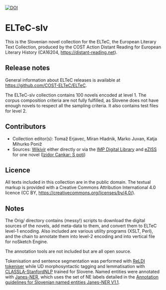[![DOI](https://zenodo.org/badge/DOI/10.5281/zenodo.3518109.svg)](https://doi.org/10.5281/zenodo.3518109)

# ELTeC-slv

This is the Slovenian novel collection for the ELTeC, the European Literary Text Collection, produced by the COST Action Distant Reading for European Literary History (CA16204, https://distant-reading.net). 

## Release notes

General information about ELTeC releases is available at https://github.com/COST-ELTeC/ELTeC.  

The ELTeC-slv collection contains 100 novels encoded at level 1. The corpus composition criteria are not fully fulfilled, as Slovene does not have enough novels to respect all the sampling criteria. It also contains test files for level 2.

## Contributors

* Collection editor(s): Tomaž Erjavec, Miran Hladnik, Marko Juvan, Katja Mihurko Poniž
* Sources: [Wikivir](https://sl.wikisource.org/) either directly or via the [IMP Digital Library](http://hdl.handle.net/11356/1031) and [eZISS](http://nl.ijs.si/e-zrc/) for one novel ([Izidor Cankar: S poti](http://nl.ijs.si/e-zrc/izidor/index-en.html))

## Licence

All texts included in this collection are in the public domain. The textual markup is provided with a Creative Commons Attribution International 4.0 licence (CC BY, https://creativecommons.org/licenses/by/4.0/).

## Notes

The Orig/ directory contains (messy!) scripts to download the digital
sources of the novels, add meta-data to them, and convert them to ELTeC
level-1 encoding. Also included are various utility programs (XSLT, Perl),
and the chain to annotate them into level-2 encoding and into
vertical file for noSketch Engine.

The annotation tools are not included but are all open source.

Tokenisation and sentence segmentation was performed with [ReLDI
tokeniser](https://github.com/clarinsi/reldi-tokeniser) while UD
morphosyntactic tagging and lemmatisation with
[CLASSLA-StanfordNLP](https://github.com/clarinsi/classla-stanfordnlp)
trained for Slovene. Named entities were annotated with
[Janes-NER](https://github.com/clarinsi/janes-ner), which uses the set
of NE labels detailed in the [Annotation guidelines for Slovenian
named entities Janes-NER
V1.1](http://nl.ijs.si/janes/wp-content/uploads/2017/09/SlovenianNER-eng-v1.1.pdf).
